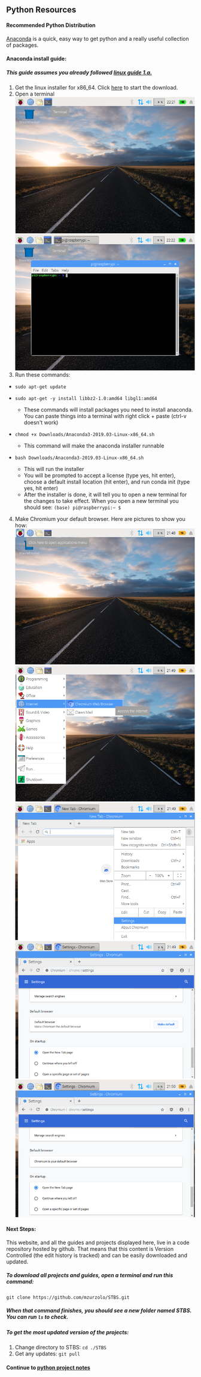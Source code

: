 ## Python Resources

#### Recommended Python Distribution
[Anaconda](https://www.anaconda.com/distribution/) is a quick, easy way to get python and a really useful collection of packages.

#### Anaconda install guide:
##### This guide assumes you already followed [linux guide 1.a.](../Linux/README.md)
1. Get the linux installer for x86_64. Click [here](https://repo.anaconda.com/archive/Anaconda3-2019.03-Linux-x86_64.sh) to start the download.
2. Open a terminal
  ![terminal](Pictures/terminal.png)
  ![terminal2](Pictures/terminal2.png)
3. Run these commands:
  * `sudo apt-get update`

  * `sudo apt-get -y install libbz2-1.0:amd64 libgl1:amd64`
    * These commands will install packages you need to install anaconda. You can paste things into a terminal with right click + paste (ctrl-v doesn't work)

  * `chmod +x Downloads/Anaconda3-2019.03-Linux-x86_64.sh`
    * This command will make the anaconda installer runnable

  * `bash Downloads/Anaconda3-2019.03-Linux-x86_64.sh`
    * This will run the installer
    * You will be prompted to accept a license (type yes, hit enter), choose a default install location (hit enter), and run conda init (type yes, hit enter)
    * After the installer is done, it will tell you to open a new terminal for the changes to take effect. When you open a new terminal you should see:
      `(base) pi@raspberrypi:~ $`

4. Make Chromium your default browser. Here are pictures to show you how:
![default_browser1](Pictures/default_browser1.png)
![default_browser2](Pictures/default_browser2.png)
![default_browser3](Pictures/default_browser3.png)
![default_browser4](Pictures/default_browser4.png)
![default_browser5](Pictures/default_browser5.png)

#### Next Steps:

This website, and all the guides and projects displayed here, live in a code repository hosted by github. That means that this content is Version Controlled (the edit history is tracked) and can be easily downloaded and updated.

##### To download all projects and guides, open a terminal and run this command:
`git clone https://github.com/mzurzolo/STBS.git`

##### When that command finishes, you should see a new folder named STBS. You can run `ls` to check.
##### To get the most updated version of the projects:
1. Change directory to STBS: `cd ./STBS`
2. Get any updates: `git pull`

#### Continue to [python project notes](Projects/README.md)
